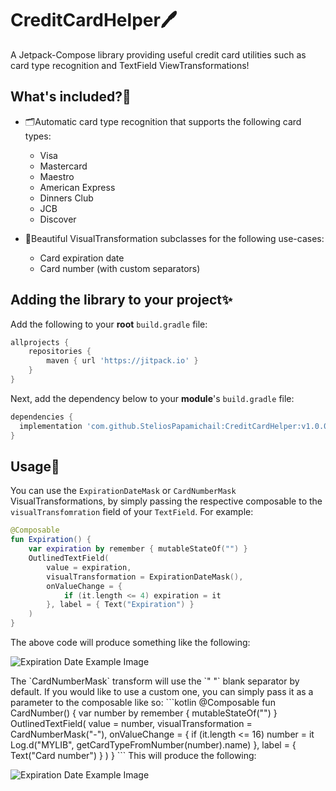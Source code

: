 # CreditCardHelper🖊️
A Jetpack-Compose library providing useful credit card utilities such as card type recognition and TextField ViewTransformations!

## What's included?📜
- 🗂️Automatic card type recognition that supports the following card types:
  - Visa
  - Mastercard
  - Maestro
  - American Express
  - Dinners Club
  - JCB
  - Discover

- 🤩Beautiful VisualTransformation subclasses for the following use-cases:
  - Card expiration date
  - Card number (with custom separators)

## Adding the library to your project✨

Add the following to your **root** `build.gradle` file:
```gradle
allprojects {
	repositories {
		maven { url 'https://jitpack.io' }
	}
}
```

Next, add the dependency below to your **module**'s `build.gradle` file:
```gradle
dependencies {
  implementation 'com.github.SteliosPapamichail:CreditCardHelper:v1.0.0'
}
```

## Usage📓
You can use the `ExpirationDateMask` or `CardNumberMask` VisualTransformations, by simply passing the respective composable to the `visualTransfomration` field of your `TextField`. For example:

```Kotlin
@Composable
fun Expiration() {
    var expiration by remember { mutableStateOf("") }
    OutlinedTextField(
        value = expiration,
        visualTransformation = ExpirationDateMask(),
        onValueChange = {
            if (it.length <= 4) expiration = it
        }, label = { Text("Expiration") }
    )
}
```
The above code will produce something like the following:
<p align="start">
  <img src="assets/exp_example.gif" alt="Expiration Date Example Image" />
</p>
The `CardNumberMask` transform will use the `" "` blank separator by default. If you would like to use a custom one, you can simply pass it as a parameter to the composable like so:
```kotlin
@Composable
fun CardNumber() {
    var number by remember { mutableStateOf("") }
    OutlinedTextField(
        value = number,
        visualTransformation = CardNumberMask("-"),
        onValueChange = {
            if (it.length <= 16) number = it
            Log.d("MYLIB", getCardTypeFromNumber(number).name)
        }, label = { Text("Card number") }
    )
}
```
This will produce the following:
<p align="start">
  <img src="assets/cardnum_example.gif" alt="Expiration Date Example Image" />
</p>
